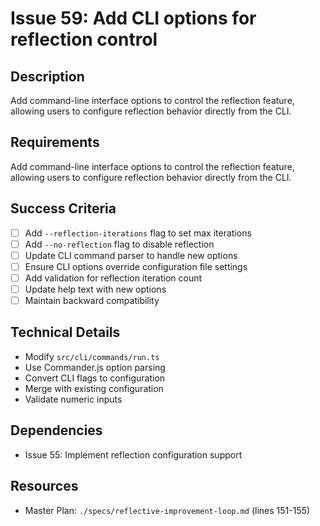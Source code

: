 # Issue 59: Add CLI options for reflection control

## Description
Add command-line interface options to control the reflection feature, allowing users to configure reflection behavior directly from the CLI.

## Requirements

Add command-line interface options to control the reflection feature, allowing users to configure reflection behavior directly from the CLI.

## Success Criteria
- [ ] Add `--reflection-iterations` flag to set max iterations
- [ ] Add `--no-reflection` flag to disable reflection
- [ ] Update CLI command parser to handle new options
- [ ] Ensure CLI options override configuration file settings
- [ ] Add validation for reflection iteration count
- [ ] Update help text with new options
- [ ] Maintain backward compatibility

## Technical Details
- Modify `src/cli/commands/run.ts`
- Use Commander.js option parsing
- Convert CLI flags to configuration
- Merge with existing configuration
- Validate numeric inputs

## Dependencies
- Issue 55: Implement reflection configuration support

## Resources
- Master Plan: `./specs/reflective-improvement-loop.md` (lines 151-155)
